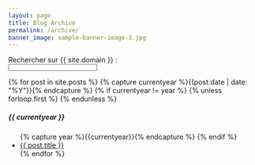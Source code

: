 ```yaml
---
layout: page
title: Blog Archive
permalink: /archive/
banner_image: sample-banner-image-3.jpg
---
```

<script type = "text/javascript" >
	var domainroot="{{ site.domain }}"
	function Gsitesearch(curobj){
		curobj.q.value="site:"+domainroot+" "+curobj.qfront.value
	}
</script>

<form action="http://www.google.com/search" method="get" onsubmit="Gsitesearch(this)" _lpchecked="1">
	<p class="search">Rechercher sur {{ site.domain }} :<br>
	<input name="q" type="hidden" class="texta" value="site: {{ site.domain }}">
	<input name="qfront" type="text" style="width: 180px; text-size: 12px; height: 14px;"> </p>
</form>
<div>
  {% for post in site.posts %}
    {% capture currentyear %}{{post.date | date: "%Y"}}{% endcapture %}
    {% if currentyear != year %}
      {% unless forloop.first %}
      </ul>
      {% endunless %}
      <h5>{{ currentyear }}</h5>
      <ul>
      {% capture year %}{{currentyear}}{% endcapture %} 
    {% endif %}
    <li><a href="{{ post.url | prepend: site.baseurl }}">{{ post.title }}</a></li>
  {% endfor %}
</div>
